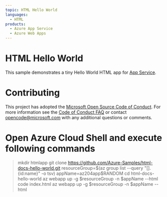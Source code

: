```yaml
---
topic: HTML Hello World
languages:
  - HTML
products:
  - Azure App Service
  - Azure Web Apps
---
```


# HTML Hello World

This sample demonstrates a tiny Hello World HTML app for [App Service](https://docs.microsoft.com/azure/app-service).

# Contributing

This project has adopted the [Microsoft Open Source Code of Conduct](https://opensource.microsoft.com/codeofconduct/). For more information see the [Code of Conduct FAQ](https://opensource.microsoft.com/codeofconduct/faq/) or contact [opencode@microsoft.com](mailto:opencode@microsoft.com) with any additional questions or comments.


# Open Azure Cloud Shell and execute following commands
> mkdir htmlapp
> git clone https://github.com/Azure-Samples/html-docs-hello-world.git
> resourceGroup=$(az group list --query "[].{id:name}" -o tsv)
appName=az204app$RANDOM
> cd html-docs-hello-world
> az webapp up -g $resourceGroup -n $appName --html
> code index.html
> az webapp up -g $resourceGroup -n $appName --html 
